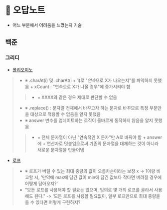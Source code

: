 # 💌 오답노트
- 어느 부분에서 어려움을 느꼈는지 기술
## 백준
### 그리디
- [폴리오미노](https://www.acmicpc.net/problem/1343)
> - ※ .charAt(i) 및 .charAt(i + 1)로 "*연속*으로 X가 나오는지"를 파악하지 못했음 + xCount : "연속으로 X가 나올 경우"에 증가시켜야 함
>> - = XXXX와 같은 경우 제대로 판단할 수 없음
> - ※ .replace() : 문자열 전체에서 바꾸고자 하는 문자로 바꾸므로 특정 부분만을 대상으로 적용할 수 없음을 알지 못했음
> - ※ answer 변수를 업데이트하는 로직이 올바르게 동작하지 않음을 알지 못했음
>> - = 전체 문자열이 아닌 "연속적인 X 문자"만 A로 바꿔야 함 + answer에 + 연산자로 덧붙임으로써 기존의 문자열을 대체하는 것이 아니라 새로운 문자열을 만들어냄

- [로프](https://www.acmicpc.net/problem/2217)
> - ※ 로프가 버틸 수 있는 최대 중량의 값이 오름차순이라는 보장 x -> 1이랑 비교할 시, '만약에 max에 담긴 값이 min에 담긴 값보다 작다면 버려질 경우에 어떻게 담아오지?'
> - "모든 로프를 사용해야 할 필요는 없으며, 임의로 몇 개의 로프를 골라서 사용해도 된다." -> '모든 로프를 사용할 필요없이, 일부 로프만으로 최대 중량을 들 수 있다면 어떻게 구현하지?'
